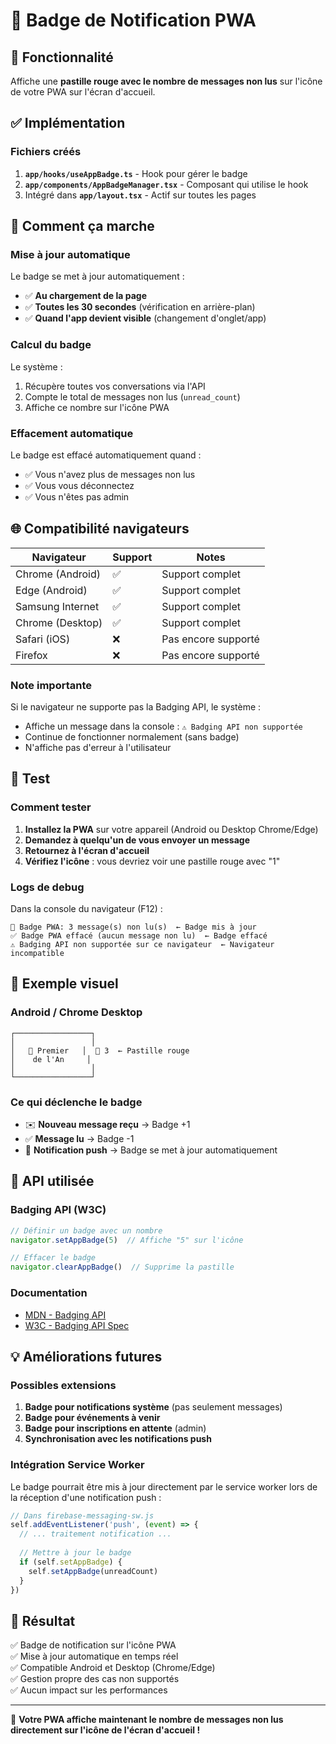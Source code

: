 # 🔴 Badge de Notification PWA

## 🎯 Fonctionnalité

Affiche une **pastille rouge avec le nombre de messages non lus** sur l'icône de votre PWA sur l'écran d'accueil.

## ✅ Implémentation

### Fichiers créés

1. **`app/hooks/useAppBadge.ts`** - Hook pour gérer le badge
2. **`app/components/AppBadgeManager.tsx`** - Composant qui utilise le hook
3. Intégré dans **`app/layout.tsx`** - Actif sur toutes les pages

## 🚀 Comment ça marche

### Mise à jour automatique

Le badge se met à jour automatiquement :
- ✅ **Au chargement de la page**
- ✅ **Toutes les 30 secondes** (vérification en arrière-plan)
- ✅ **Quand l'app devient visible** (changement d'onglet/app)

### Calcul du badge

Le système :
1. Récupère toutes vos conversations via l'API
2. Compte le total de messages non lus (`unread_count`)
3. Affiche ce nombre sur l'icône PWA

### Effacement automatique

Le badge est effacé automatiquement quand :
- ✅ Vous n'avez plus de messages non lus
- ✅ Vous vous déconnectez
- ✅ Vous n'êtes pas admin

## 🌐 Compatibilité navigateurs

| Navigateur | Support | Notes |
|------------|---------|-------|
| Chrome (Android) | ✅ | Support complet |
| Edge (Android) | ✅ | Support complet |
| Samsung Internet | ✅ | Support complet |
| Chrome (Desktop) | ✅ | Support complet |
| Safari (iOS) | ❌ | Pas encore supporté |
| Firefox | ❌ | Pas encore supporté |

### Note importante

Si le navigateur ne supporte pas la Badging API, le système :
- Affiche un message dans la console : `⚠️ Badging API non supportée`
- Continue de fonctionner normalement (sans badge)
- N'affiche pas d'erreur à l'utilisateur

## 🧪 Test

### Comment tester

1. **Installez la PWA** sur votre appareil (Android ou Desktop Chrome/Edge)
2. **Demandez à quelqu'un de vous envoyer un message**
3. **Retournez à l'écran d'accueil**
4. **Vérifiez l'icône** : vous devriez voir une pastille rouge avec "1"

### Logs de debug

Dans la console du navigateur (F12) :

```
🔴 Badge PWA: 3 message(s) non lu(s)  ← Badge mis à jour
✅ Badge PWA effacé (aucun message non lu)  ← Badge effacé
⚠️ Badging API non supportée sur ce navigateur  ← Navigateur incompatible
```

## 📱 Exemple visuel

### Android / Chrome Desktop

```
┌─────────────────┐
│                 │
│   🎉 Premier   │  🔴 3  ← Pastille rouge
│    de l'An     │
│                 │
└─────────────────┘
```

### Ce qui déclenche le badge

- ✉️ **Nouveau message reçu** → Badge +1
- ✅ **Message lu** → Badge -1
- 🔔 **Notification push** → Badge se met à jour automatiquement

## 🔧 API utilisée

### Badging API (W3C)

```typescript
// Définir un badge avec un nombre
navigator.setAppBadge(5)  // Affiche "5" sur l'icône

// Effacer le badge
navigator.clearAppBadge()  // Supprime la pastille
```

### Documentation

- [MDN - Badging API](https://developer.mozilla.org/en-US/docs/Web/API/Badging_API)
- [W3C - Badging API Spec](https://w3c.github.io/badging/)

## 💡 Améliorations futures

### Possibles extensions

1. **Badge pour notifications système** (pas seulement messages)
2. **Badge pour événements à venir**
3. **Badge pour inscriptions en attente** (admin)
4. **Synchronisation avec les notifications push**

### Intégration Service Worker

Le badge pourrait être mis à jour directement par le service worker lors de la réception d'une notification push :

```javascript
// Dans firebase-messaging-sw.js
self.addEventListener('push', (event) => {
  // ... traitement notification ...
  
  // Mettre à jour le badge
  if (self.setAppBadge) {
    self.setAppBadge(unreadCount)
  }
})
```

## 🎯 Résultat

✅ Badge de notification sur l'icône PWA  
✅ Mise à jour automatique en temps réel  
✅ Compatible Android et Desktop (Chrome/Edge)  
✅ Gestion propre des cas non supportés  
✅ Aucun impact sur les performances  

---

🚀 **Votre PWA affiche maintenant le nombre de messages non lus directement sur l'icône de l'écran d'accueil !**

